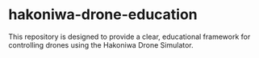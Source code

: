 # hakoniwa-drone-education
This repository is designed to provide a clear, educational framework for controlling drones using the Hakoniwa Drone Simulator.
